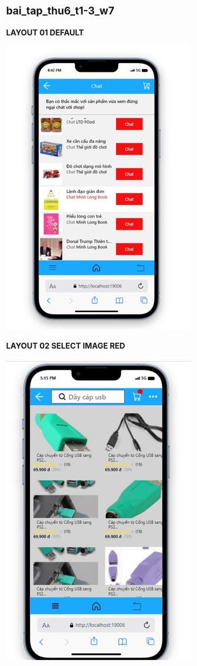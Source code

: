# bai_tap_thu6_t1-3_w7
## LAYOUT 01 DEFAULT
 ![Ảnh menu page phần 1](https://github.com/Vu14082002/bai_tap_thu6_t1-3_w7/blob/master/demo/Layout01.jpg)

## LAYOUT 02 SELECT IMAGE RED
 ![Ảnh home](https://github.com/Vu14082002/bai_tap_thu6_t1-3_w7/blob/master/demo/Layout02.jpg)

